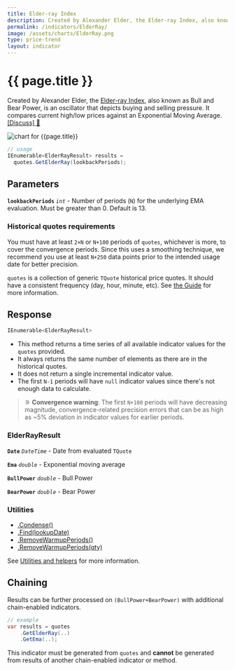 ```yaml
---
title: Elder-ray Index
description: Created by Alexander Elder, the Elder-ray Index, also known as Bull and Bear Power, is an oscillator that depicts buying and selling pressure.  It compares current high/low prices against an Exponential Moving Average.
permalink: /indicators/ElderRay/
image: /assets/charts/ElderRay.png
type: price-trend
layout: indicator
---
```


# {{ page.title }}

Created by Alexander Elder, the [Elder-ray Index](https://www.investopedia.com/terms/e/elderray.asp), also known as Bull and Bear Power, is an oscillator that depicts buying and selling pressure.  It compares current high/low prices against an Exponential Moving Average.
[[Discuss] &#128172;]({{site.github.repository_url}}/discussions/378 "Community discussion about this indicator")

![chart for {{page.title}}]({{site.baseurl}}{{page.image}})

```csharp
// usage
IEnumerable<ElderRayResult> results =
  quotes.GetElderRay(lookbackPeriods);
```

## Parameters

**`lookbackPeriods`** _`int`_ - Number of periods (`N`) for the underlying EMA evaluation.  Must be greater than 0.  Default is 13.

### Historical quotes requirements

You must have at least `2×N` or `N+100` periods of `quotes`, whichever is more, to cover the convergence periods.  Since this uses a smoothing technique, we recommend you use at least `N+250` data points prior to the intended usage date for better precision.

`quotes` is a collection of generic `TQuote` historical price quotes.  It should have a consistent frequency (day, hour, minute, etc).  See [the Guide]({{site.baseurl}}/guide/#historical-quotes) for more information.

## Response

```csharp
IEnumerable<ElderRayResult>
```

- This method returns a time series of all available indicator values for the `quotes` provided.
- It always returns the same number of elements as there are in the historical quotes.
- It does not return a single incremental indicator value.
- The first `N-1` periods will have `null` indicator values since there's not enough data to calculate.

>&#9886; **Convergence warning**: The first `N+100` periods will have decreasing magnitude, convergence-related precision errors that can be as high as ~5% deviation in indicator values for earlier periods.

### ElderRayResult

**`Date`** _`DateTime`_ - Date from evaluated `TQuote`

**`Ema`** _`double`_ - Exponential moving average

**`BullPower`** _`double`_ - Bull Power

**`BearPower`** _`double`_ - Bear Power

### Utilities

- [.Condense()]({{site.baseurl}}/utilities#condense)
- [.Find(lookupDate)]({{site.baseurl}}/utilities#find-indicator-result-by-date)
- [.RemoveWarmupPeriods()]({{site.baseurl}}/utilities#remove-warmup-periods)
- [.RemoveWarmupPeriods(qty)]({{site.baseurl}}/utilities#remove-warmup-periods)

See [Utilities and helpers]({{site.baseurl}}/utilities#utilities-for-indicator-results) for more information.

## Chaining

Results can be further processed on `(BullPower+BearPower)` with additional chain-enabled indicators.

```csharp
// example
var results = quotes
    .GetElderRay(..)
    .GetEma(..);
```

This indicator must be generated from `quotes` and **cannot** be generated from results of another chain-enabled indicator or method.
